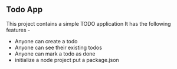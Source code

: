 ## Todo App

This project contains a simple TODO application
It has the following features -

- Anyone can create a todo
- Anyone can see their existing todos
- Anyone can mark a todo as done
- initialize a node project put a package.json
